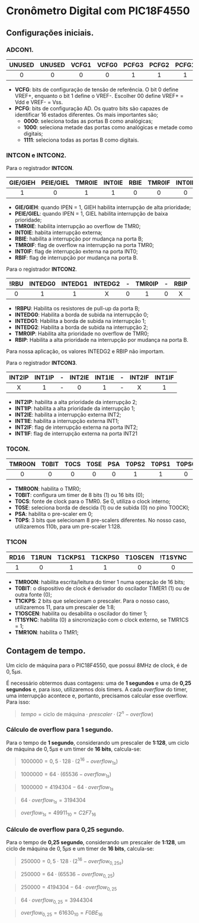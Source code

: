 # Cronômetro Digital com PIC18F4550

## Configurações iniciais.

### ADCON1.

| UNUSED 	| UNUSED 	| VCFG1 	| VCFG0 	| PCFG3 	| PCFG2 	| PCFG1 	| PCFG0 	|
|:------:	|:------:	|:-----:	|:-----:	|:-----:	|:-----:	|:-----:	|:-----:	|
|    0   	|    0   	|   0   	|   0   	|   1   	|   1   	|   1   	|   1   	|

* **VCFG**: bits de configuração de tensão de referência. O bit 0 define VREF+, enquanto o bit 1 define o VREF-. Escolher 00 define VREF+ = Vdd e VREF- = Vss.
* **PCFG**: bits de configuração AD. Os quatro bits são capazes de identificar 16 estados diferentes. Os mais importantes são;
    * **0000**: seleciona todas as portas B como analógicas;
    * **1000**: seleciona metade das portas como analógicas e metade como digitais;
    * **1111**: seleciona todas as portas B como digitais.

### INTCON e INTCON2.

Para o registrador **INTCON**.

| GIE/GIEH 	| PEIE/GIEL 	| TMR0IE 	| INT0IE 	| RBIE 	| TMR0IF 	| INT0IF 	| RBIF 	|
|:--------:	|:---------:	|:------:	|:------:	|:----:	|:------:	|:------:	|:----:	|
|     1    	|     0     	|    1   	|    1   	|   0  	|    0   	|    0   	|   0  	|

* **GIE/GIEH**: quando IPEN = 1, GIEH habilita interrupção de alta prioridade;
* **PEIE/GIEL**: quando IPEN = 1, GIEL habilita interrupção de baixa prioridade;
* **TMR0IE**: habilita interrupção ao overflow de TMR0;
* **INT0IE**: habiita interrupção externa;
* **RBIE**: habilita a interrupção por mudança na porta B;
* **TMR0IF**: flag de overflow na interrupção na porta TMR0;
* **INT0IF**: flag de interrupção externa na porta INT0;
* **RBIF**: flag de interrupção por mudança na porta B.

Para o registrador **INTCON2**.

| !RBU 	| INTEDG0 	| INTEDG1 	| INTEDG2 	| - 	| TMR0IP 	| - 	| RBIP 	|
|:----:	|:-------:	|:-------:	|:-------:	|:-:	|:------:	|:-:	|:----:	|
|   0  	|    1    	|    1    	|    X    	| 0 	|    1   	| 0 	|   X  	|

* **!RBPU**: Habilita os resistores de pull-up da porta B;
* **INTEDG0**: Habilita a borda de subida na interrupção 0;
* **INTEDG1**: Habilita a borda de subida na interrupção 1;
* **INTEDG2**: Habilita a borda de subida na interrupção 2;
* **TMR0IP**: Habilita alta prioridade no overflow de TMR0;
* **RBIP**: Habilita a alta prioridade na interrupção por mudança na porta B.

Para nossa aplicação, os valores INTEDG2 e RBIP não importam.

Para o registrador **INTCON3**.

| INT2IP 	| INT1IP 	| - 	| INT2IE 	| INT1IE 	| - 	| INT2IF 	| INT1IF 	|
|:------:	|:------:	|:-:	|:------:	|:------:	|:-:	|:------:	|:------:	|
|    X   	|    1   	| - 	|    0   	|    1   	| - 	|    X   	|    1   	|

* **INT2IP**: habilita a alta prioridade da interrupção 2;
* **INT1IP**: habilita a alta prioridade da interrupção 1;
* **INT2IE**: habilita a interrupção externa INT2;
* **INT1IE**: habilita a interrupção externa INT1;
* **INT2IF**: flag de interrupção externa na porta INT2;
* **INT1IF**: flag de interrupção externa na porta INT21

### **T0CON.**

| TMR0ON 	| T0BIT 	| T0CS 	| T0SE 	| PSA 	| T0PS2 	| T0PS1 	| T0PS0 	|
|:------:	|:-----:	|:----:	|:----:	|:---:	|:-----:	|:-----:	|:-----:	|
|    0   	|   0   	|   0  	|   0  	|  0  	|   1   	|   1   	|   0   	|

* **TMR0ON**: habilita o TMR0;
* **T0BIT**: configura um timer de 8 bits (1) ou 16 bits (0);
* **T0CS**: fonte de clock para o TMR0. Se 0, utiliza o clock interno;
* **T0SE**: seleciona borda de descida (1) ou de subida (0) no pino TO0CKI;
* **PSA**: habilita o pre-scaler em 0;
* **T0PS**: 3 bits que selecionam 8 pre-scalers diferentes. No nosso caso, utilizaremos 110b, para um pre-scaler 1:128.

### **T1CON**

| RD16 	| T1RUN 	| T1CKPS1 	| T1CKPS0 	| T1OSCEN 	| !T1SYNC 	| TMR1CS 	| TMR1ON 	|
|:----:	|:-----:	|:-------:	|:-------:	|:-------:	|:-------:	|:------:	|:------:	|
|   1  	|   0   	|    1    	|    1    	|    0    	|    0    	|    0   	|    1   	|

* **TMR0ON**: habilita escrita/leitura do timer 1 numa operação de 16 bits;
* **T0BIT**: o dispositivo de clock é derivador do oscilador TIMER1 (1) ou de outra fonte (0);
* **T1CKPS**: 2 bits que selecionam o prescaler. Para o nosso caso, utilizaremos 11, para um prescaler de 1:8;
* **T1OSCEN**: habilita ou desabilita o oscilador do timer 1;
* **!T1SYNC**: habilita (0) a sincronização com o clock externo, se TMR1CS = 1;
* **TMR1ON**: habilita o TMR1;

## Contagem de tempo.

Um ciclo de máquina para o PIC18F4550, que possui 8MHz de clock, é de $0,5 \mu s$.  

É necessário obtermos duas contagens: uma de **1 segundos** e uma de **0,25 segundos** e, para isso, utilizaremos dois timers. A cada *overflow* do timer, uma interrupção acontece e, portanto, precisamos calcular esse overflow. Para isso: 

> $tempo = \text{ciclo de máquina} \cdot  prescaler \cdot (2^n - overflow)$

### Cálculo de overflow para 1 segundo.

Para o tempo de **1 segundo**, considerando um prescaler de **1:128**, um ciclo de máquina de $0,5 \mu s$ e um timer de **16 bits**, calcula-se:

> $1000000 = 0,5 \cdot 128 \cdot (2^{16} - overflow_{1s})$

> $1000000 = 64 \cdot (65536 - overflow_{1s})$

> $1000000 = 4194304 - 64 \cdot overflow_{1s}$

> $64 \cdot overflow_{1s} = 3194304$

> $overflow_{1s} = 49911_{10} = C2F7_{16}$

### Cálculo de overflow para 0,25 segundo.

Para o tempo de **0,25 segundo**, considerando um prescaler de **1:128**, um ciclo de máquina de $0,5 \mu s$ e um timer de **16 bits**, calcula-se:

> $250000 = 0,5 \cdot 128 \cdot (2^{16} - overflow_{0,25s})$

> $250000 = 64 \cdot (65536 - overflow_{0,25})$

> $250000 = 4194304 - 64 \cdot overflow_{0,25}$

> $64 \cdot overflow_{0,25} = 3944304$

> $overflow_{0,25} = 61630_{10} = F0BE_{16}$